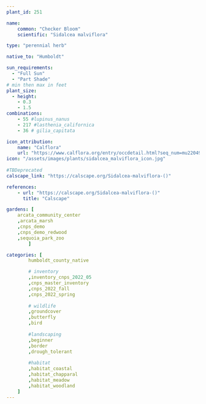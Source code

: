 ```yaml
---
plant_id: 251 

name: 
    common: "Checker Bloom"  
    scientific: "Sidalcea malviflora"  

type: "perennial herb"

native_to: "Humboldt"

sun_requirements:
  - "Full Sun"
  - "Part Shade"
# min then max in feet
plant_size:
  - height: 
    - 0.3 
    - 1.5
combinations: 
    - 55 #lupinus_nanus
    - 217 #lasthenia_californica
    - 36 # gilia_capitata

icon_attribution: 
    name: "Calflora"
    url: "https://www.calflora.org/entry/occdetail.html?seq_num=mu22049"
icon: "/assets/images/plants/sidalcea_malviflora_icon.jpg"
 
#TBDeprecated
calscape_link: "https://calscape.org/Sidalcea-malviflora-()"

references:
    - url: "https://calscape.org/Sidalcea-malviflora-()" 
      title: "Calscape"

gardens: [
    arcata_community_center
    ,arcata_marsh
    ,cnps_demo
    ,cnps_demo_redwood
    ,sequoia_park_zoo
        ]

categories: [
        humboldt_county_native

        # inventory
        ,inventory_cnps_2022_05
        ,cnps_master_inventory
        ,cnps_2022_fall
        ,cnps_2022_spring
        
        # wildlife
        ,groundcover
        ,butterfly
        ,bird
        
        #landscaping
        ,beginner
        ,border 
        ,drough_tolerant
    
        #habitat
        ,habitat_coastal
        ,habitat_chapparal
        ,habitat_meadow
        ,habitat_woodland
    ]
---
```








